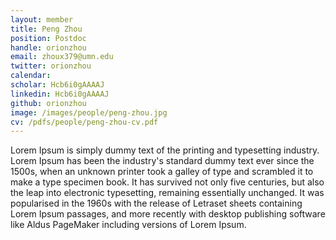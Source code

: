 ```yaml
---
layout: member
title: Peng Zhou
position: Postdoc
handle: orionzhou
email: zhoux379@umn.edu
twitter: orionzhou
calendar: 
scholar: Hcb6i0gAAAAJ
linkedin: Hcb6i0gAAAAJ
github: orionzhou
image: /images/people/peng-zhou.jpg
cv: /pdfs/people/peng-zhou-cv.pdf
---
```


Lorem Ipsum is simply dummy text of the printing and typesetting industry. Lorem Ipsum has been the industry's standard dummy text ever since the 1500s, when an unknown printer took a galley of type and scrambled it to make a type specimen book. It has survived not only five centuries, but also the leap into electronic typesetting, remaining essentially unchanged. It was popularised in the 1960s with the release of Letraset sheets containing Lorem Ipsum passages, and more recently with desktop publishing software like Aldus PageMaker including versions of Lorem Ipsum.